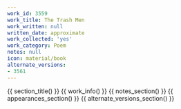 ```yaml
---
work_id: 3559
work_title: The Trash Men
work_written: null
written_date: approximate
work_collected: 'yes'
work_category: Poem
notes: null
icon: material/book
alternate_versions:
- 3561
---
```


{{ section_title() }}
{{ work_info() }}
{{ notes_section() }}
{{ appearances_section() }}
{{ alternate_versions_section() }}